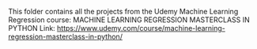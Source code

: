 This folder contains all the projects from the Udemy Machine Learning Regression course:
MACHINE LEARNING REGRESSION MASTERCLASS IN PYTHON
Link: https://www.udemy.com/course/machine-learning-regression-masterclass-in-python/
